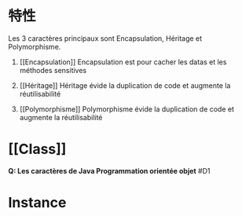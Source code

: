 
# 特性

Les 3 caractères principaux sont Encapsulation, Héritage et Polymorphisme.

1. [[Encapsulation]]
	Encapsulation est pour cacher les datas et les méthodes sensitives

2. [[Héritage]]
	Héritage évide la duplication de code et augmente la réutilisabilité

3. [[Polymorphisme]]
	Polymorphisme évide la duplication de code et augmente la réutilisabilité

# [[Class]]

**Q: Les caractères de Java Programmation orientée objet** #D1

# Instance

